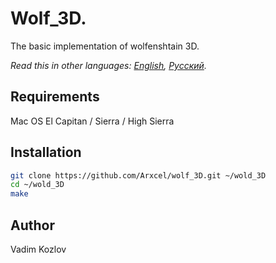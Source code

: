 # Wolf_3D.
The basic implementation of wolfenshtain 3D.

*Read this in other languages: [English](README.md), [Русский](README-ru.md).*

## Requirements

Mac OS El Capitan / Sierra / High Sierra

## Installation

```bash
git clone https://github.com/Arxcel/wolf_3D.git ~/wold_3D
cd ~/wold_3D
make
```
## Author
Vadim Kozlov

